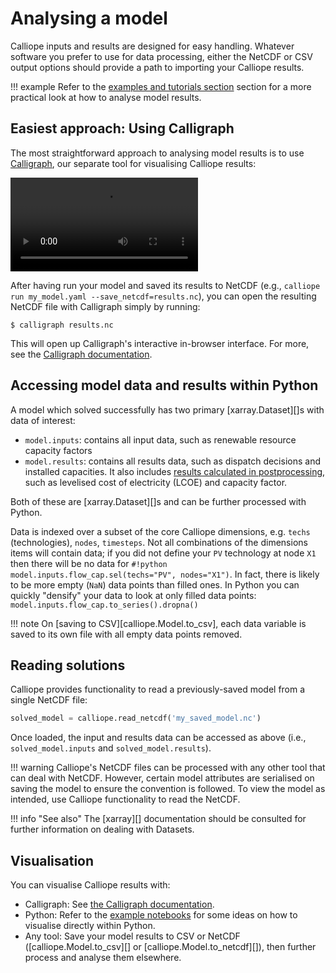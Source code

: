# Analysing a model

Calliope inputs and results are designed for easy handling.
Whatever software you prefer to use for data processing, either the NetCDF or CSV output options should provide a path to importing your Calliope results.

!!! example
    Refer to the [examples and tutorials section](examples/overview.md) section for a more practical look at how to analyse model results.

## Easiest approach: Using Calligraph

The most straightforward approach to analysing model results is to use [Calligraph](https://calligraph.readthedocs.io/), our separate tool for visualising Calliope results:

<video controls>
    <source src="https://spontaneous-choux-e05fa1.netlify.app/calligraph.mp4" type="video/mp4">
</video>

After having run your model and saved its results to NetCDF (e.g., `calliope run my_model.yaml --save_netcdf=results.nc`), you can open the resulting NetCDF file with Calligraph simply by running:

```shell
$ calligraph results.nc
```

This will open up Calligraph's interactive in-browser interface.
For more, see the [Calligraph documentation](https://calligraph.readthedocs.io/).

## Accessing model data and results within Python

A model which solved successfully has two primary [xarray.Dataset][]s with data of interest:

* `model.inputs`: contains all input data, such as renewable resource capacity factors
* `model.results`: contains all results data, such as dispatch decisions and installed capacities.
  It also includes [results calculated in postprocessing](../reference/api/postprocess.md), such as levelised cost of electricity (LCOE) and capacity factor.

Both of these are [xarray.Dataset][]s and can be further processed with Python.

Data is indexed over a subset of the core Calliope dimensions, e.g. `techs` (technologies), `nodes`, `timesteps`.
Not all combinations of the dimensions items will contain data; if you did not define your `PV` technology at node `X1` then there will be no data for `#!python model.inputs.flow_cap.sel(techs="PV", nodes="X1")`.
In fact, there is likely to be more empty (`NaN`) data points than filled ones.
In Python you can quickly "densify" your data to look at only filled data points: `model.inputs.flow_cap.to_series().dropna()`

!!! note
    On [saving to CSV][calliope.Model.to_csv], each data variable is saved to its own file with all empty data points removed.

## Reading solutions

Calliope provides functionality to read a previously-saved model from a single NetCDF file:

```python
solved_model = calliope.read_netcdf('my_saved_model.nc')
```

Once loaded, the input and results data can be accessed as above (i.e., `solved_model.inputs` and `solved_model.results`).

!!! warning
    Calliope's NetCDF files can be processed with any other tool that can deal with NetCDF.
    However, certain model attributes are serialised on saving the model to ensure the convention is followed.
    To view the model as intended, use Calliope functionality to read the NetCDF.

!!! info "See also"
    The [xarray][] documentation should be consulted for further information on dealing with Datasets.

## Visualisation

You can visualise Calliope results with:

* Calligraph: See [the Calligraph documentation](https://calligraph.readthedocs.io/).
* Python: Refer to the [example notebooks](../examples/overview.md) for some ideas on how to visualise directly within Python.
* Any tool: Save your model results to CSV or NetCDF ([calliope.Model.to_csv][] or [calliope.Model.to_netcdf][]), then further process and analyse them elsewhere.
